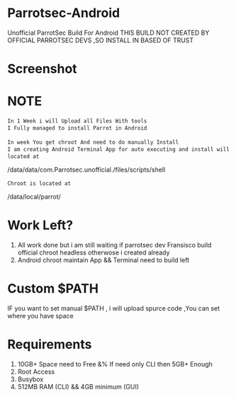 # Parrotsec-Android
Unofficial ParrotSec Build For Android 
THIS BUILD NOT CREATED BY OFFICIAL PARROTSEC DEVS ,SO INSTALL IN BASED OF TRUST

# Screenshot
<div align="center" 
 <img src="/Screenshot_Quickstep_20190226-071844.png" </img> 
</div>

# NOTE 
      
    In 1 Week i will Upload all Files With tools 
    I Fully managed to install Parrot in Android 

    In week You get chroot And need to do manually Install
    I am creating Android Terminal App for auto executing and install will located at
   
 /data/data/com.Parrotsec.unofficial./files/scripts/shell
 
    Chroot is located at 
    
 /data/local/parrot/


# Work Left? 

1) All work done but i am still waiting if parrotsec dev Fransisco build official chroot headless otherwose i created already 
2) Android chroot maintain App && Terminal need to build left 

# Custom $PATH 
IF you want to set manual $PATH , i will upload spurce code ,You can set where you have space


# Requirements 

1) 10GB+ Space need to Free &% If need only CLI then 5GB+ Enough
2) Root Access
3) Busybox 
4) 512MB RAM (CLI) && 4GB minimum (GUI)



